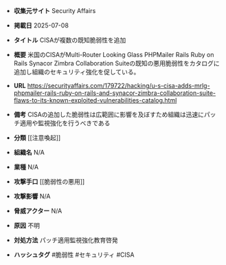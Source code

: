 - **収集元サイト**
Security Affairs

- **掲載日**
2025-07-08

- **タイトル**
CISAが複数の既知脆弱性を追加

- **概要**
米国のCISAがMulti-Router Looking Glass PHPMailer Rails Ruby on Rails Synacor Zimbra Collaboration Suiteの既知の悪用脆弱性をカタログに追加し組織のセキュリティ強化を促している。

- **URL**
https://securityaffairs.com/179722/hacking/u-s-cisa-adds-mrlg-phpmailer-rails-ruby-on-rails-and-synacor-zimbra-collaboration-suite-flaws-to-its-known-exploited-vulnerabilities-catalog.html

- **備考**
CISAの追加した脆弱性は広範囲に影響を及ぼすため組織は迅速にパッチ適用や監視強化を行うべきである

- **分類**
[[注意喚起]]

- **組織名**
N/A

- **業種**
N/A

- **攻撃手口**
[[脆弱性の悪用]]

- **攻撃影響**
N/A

- **脅威アクター**
N/A

- **原因**
不明

- **対処方法**
パッチ適用監視強化教育啓発

- **ハッシュタグ**
#脆弱性 #セキュリティ #CISA
